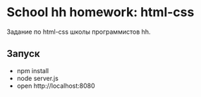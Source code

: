 # School hh homework: html-css

Задание по html-css школы программистов hh.

## Запуск

<ul>
<li>npm install</li>
<li>node server.js</li>
<li>open http://localhost:8080</li>
</ul>
